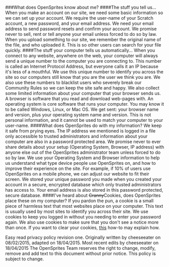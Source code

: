 ###What does OpenSprites know about me?
####The stuff you tell us...
When you make an account on our site, we need some basic information so we can set up your account. We require the user-name of your Scratch account, a new password, and your email address. We need your email address to send password resets and confirm your account. We promise never to sell, rent or tell anyone your email unless forced to do so by law. When you upload something to our site, we remember the original name of the file, and who uploaded it. This is so other users can search for your file quickly.
####The stuff your computer tells us automatically...
When you connect to any website, anywhere on the web, your computer will always send a unique number to the computer you are connecting to. This number is called an Internet Protocol Address, but everyone calls it an IP because it's less of a mouthful. We use this unique number to identify you across the site so our computers still know that you are the user we think you are. We also use these numbers to blacklist users who severely break our Community Rules so we can keep the site safe and happy. We also collect some limited information about your computer that your browser sends us. A browser is software that you read and download web-pages with. An operating system is core software that runs your computer. You may know it to be called Windows, Linux, or Mac OS. We get sent: your browser name and version, plus your operating system name and version. This is not personal information, and it cannot be used to match your computer to your user-name.
####What does OpenSprites do with my information?
We keep it safe from prying eyes. The IP address we mentioned is logged in a file only accessible to trusted administrators and information about your computer are also in a password protected area. We promise never to ever share details about your setup (Operating System, Browser, IP address) with anyone else out of the OpenSprites administrator team unless forced to do so by law. We use your Operating System and Browser information to help us understand what type device people use OpenSprites on, and how to improve their experience on the site. For example, if 10% of users use OpenSprites on a mobile phone, we can adjust our website to fit their screen. We stored your unique password you made when you created your account in a secure, encrypted database which only trusted administrators has access to. Your email address is also stored in this password protected, secure database.
####I've heard about <del>Granny</del>Cookies, does OpenSprites place these on my computer?
If you pardon the pun, a cookie is a small piece of harmless text that most websites place on your computer. This text is usually used by most sites to identify you across their site. We use cookies to keep you logged in without you needing to enter your password again. We also use cookies to make sure that you don't see a notice more than once. If you want to clear your cookies, <a href="http://www.wikihow.com/Clear-Your-Browser%27s-Cookies">this</a> how-to may explain how.

Easy read privacy policy revision one. Originally written by cheeseeater on 08/02/2015, adapted on 18/04/2015. Most recent edits by cheeseeater on 18/04/2015 The OpenSprites Team reserves the right to change, modify, remove and add text to this document without prior notice. This policy is subject to change.
